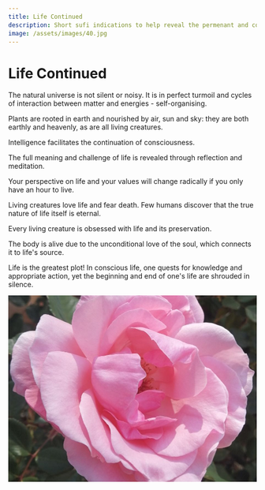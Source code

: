 ```yaml
---
title: Life Continued
description: Short sufi indications to help reveal the permenant and continuous nature of life within your own heart.
image: /assets/images/40.jpg
---
```


# Life Continued

<div class="aphorism-text">

The natural universe is not silent or noisy. It is in perfect turmoil and cycles of interaction between matter and energies - self-organising.

<div class="div"></div>

Plants are rooted in earth and nourished by air, sun and sky: they are both earthly and heavenly, as are all living creatures.  

<div class="div"></div>

Intelligence facilitates the continuation of consciousness.  

<div class="div"></div>

The full meaning and challenge of life is revealed through reflection and meditation.

<div class="div"></div>

Your perspective on life and your values will change radically if you only have an hour to live.

<div class="div"></div>

Living creatures love life and fear death. Few humans discover that the true nature of life itself is eternal.  

<div class="div"></div>

Every living creature is obsessed with life and its preservation.  

<div class="div"></div>

The body is alive due to the unconditional love of the soul, which connects it to life's source.

<div class="div"></div>

Life is the greatest plot! In conscious life, one quests for knowledge and appropriate action, yet the beginning and end of one's life are shrouded in silence.

<div class="div"></div>

</div>

![](/assets/images/40.jpg)